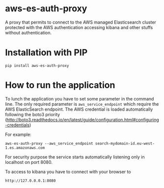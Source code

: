 # aws-es-auth-proxy

A proxy that permits to connect to the AWS managed Elasticsearch cluster
protected with the AWS authentication accessing kibana and other stuffs
without authentication.

# Installation with PIP

```
pip install aws-es-auth-proxy
```

# How to run the application

To lunch the application you have to set some parameter in the
command line. The only required parameter is `aws_service_endpoint` 
which require the AWS ElasticSearch endpoint.
The AWS credential is loaded automatically following the boto3 priority 
(http://boto3.readthedocs.io/en/latest/guide/configuration.html#configuring-credentials)

For example:

```
aws-es-auth-proxy --aws_service_endpoint search-mydomain-id.eu-west-1.es.amazonaws.com
```

For security purpose the service starts automatically listening
only in localhost on port 8080.

To access to kibana you have to connect with your browser to

```
http://127.0.0.0.1:8080
```
